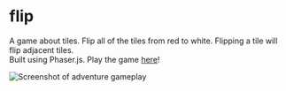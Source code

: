 flip
====

A game about tiles. Flip all of the tiles from red to white. Flipping a tile will flip adjacent tiles.  
Built using Phaser.js. Play the game [here](https://ezig.github.io/phaser)!

![Screenshot of adventure gameplay](http://ezig.github.io/img/flip3.png)
